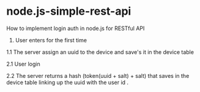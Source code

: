 node.js-simple-rest-api
=======================

How to implement login auth in node.js for RESTful API

1. User enters for the first time

1.1 The server assign an uuid to the device and save's it in the device table

2.1 User login

2.2 The server returns a hash (token(uuid + salt) + salt) that saves in the device table linking up the uuid with the user id .

